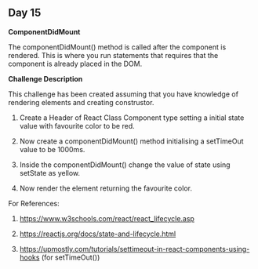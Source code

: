 ## Day 15

**ComponentDidMount**

The componentDidMount() method is called after the component is rendered.
This is where you run statements that requires that the component is already placed in the DOM.

**Challenge Description**

This challenge has been created assuming that you have knowledge of rendering elements
and creating construstor.

1. Create a Header of React Class Component type  setting a initial state value with
    favourite color to be red.
    
2. Now create a componentDidMount() method initialising a setTimeOut value to be 1000ms.

3. Inside the componentDidMount()  change the value of state using setState as yellow.

4. Now render the element returning the favourite color.

For References:

1. https://www.w3schools.com/react/react_lifecycle.asp

2. https://reactjs.org/docs/state-and-lifecycle.html

3. https://upmostly.com/tutorials/settimeout-in-react-components-using-hooks (for setTimeOut())
